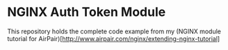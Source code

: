# NGINX Auth Token Module

This repository holds the complete code example from my (NGINX module tutorial for AirPair)[http://www.airpair.com/nginx/extending-nginx-tutorial]
